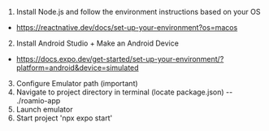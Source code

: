 1. Install Node.js and follow the environment instructions based on your OS
- https://reactnative.dev/docs/set-up-your-environment?os=macos
2. Install Android Studio + Make an Android Device
- https://docs.expo.dev/get-started/set-up-your-environment/?platform=android&device=simulated
3. Configure Emulator path (important)
4. Navigate to project directory in terminal (locate package.json) -- ./roamio-app
5. Launch emulator
6. Start project 'npx expo start'

